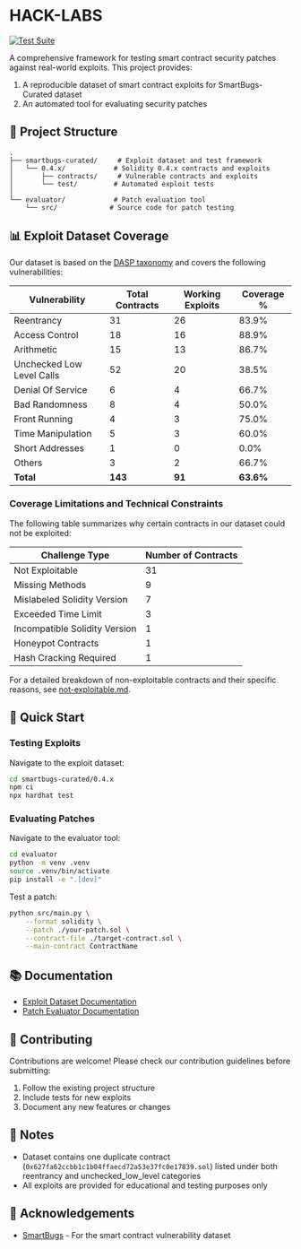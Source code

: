 # HACK-LABS

[![Test Suite](https://github.com/ASSERT-KTH/solidity-hack-labs/actions/workflows/ci.yml/badge.svg)](https://github.com/ASSERT-KTH/solidity-hack-labs/actions/workflows/ci.yml)

A comprehensive framework for testing smart contract security patches against real-world exploits. This project provides:
1. A reproducible dataset of smart contract exploits for SmartBugs-Curated dataset
2. An automated tool for evaluating security patches

## 🎯 Project Structure

```
.
├── smartbugs-curated/     # Exploit dataset and test framework
│   └── 0.4.x/            # Solidity 0.4.x contracts and exploits
│       ├── contracts/     # Vulnerable contracts and exploits
│       └── test/         # Automated exploit tests
│
└── evaluator/            # Patch evaluation tool
    └── src/             # Source code for patch testing
```

## 📊 Exploit Dataset Coverage

Our dataset is based on the [DASP taxonomy](https://dasp.co/) and covers the following vulnerabilities:

| Vulnerability            | Total Contracts | Working Exploits | Coverage % |
|--------------------------|-----------------|------------------|------------|
| Reentrancy               | 31              | 26              | 83.9%      |
| Access Control           | 18              | 16              | 88.9%      |
| Arithmetic               | 15              | 13              | 86.7%      |
| Unchecked Low Level Calls| 52              | 20              | 38.5%      |
| Denial Of Service        | 6               | 4               | 66.7%      |
| Bad Randomness           | 8               | 4               | 50.0%      |
| Front Running            | 4               | 3               | 75.0%      |
| Time Manipulation        | 5               | 3               | 60.0%      |
| Short Addresses          | 1               | 0               | 0.0%       |
| Others                   | 3               | 2               | 66.7%      |
| **Total**                | **143**         | **91**          | **63.6%**  |

### Coverage Limitations and Technical Constraints

The following table summarizes why certain contracts in our dataset could not be exploited:

| Challenge Type              | Number of Contracts |
|----------------------------|-------------------|
| Not Exploitable            | 31                |
| Missing Methods            | 9                 |
| Mislabeled Solidity Version| 7                 |
| Exceeded Time Limit        | 3                 |
| Incompatible Solidity Version| 1               |
| Honeypot Contracts         | 1                 |
| Hash Cracking Required     | 1                 |

For a detailed breakdown of non-exploitable contracts and their specific reasons, see [not-exploitable.md](./not-exploitable.md).

## 🚀 Quick Start

### Testing Exploits
Navigate to the exploit dataset:
```bash
cd smartbugs-curated/0.4.x
npm ci
npx hardhat test
```

### Evaluating Patches
Navigate to the evaluator tool:
```bash
cd evaluator
python -m venv .venv
source .venv/bin/activate
pip install -e ".[dev]"
```

Test a patch:
```bash
python src/main.py \
    --format solidity \
    --patch ./your-patch.sol \
    --contract-file ./target-contract.sol \
    --main-contract ContractName
```

## 📚 Documentation

- [Exploit Dataset Documentation](./smartbugs-curated/0.4.x/README.md)
- [Patch Evaluator Documentation](./evaluator/README.md)

## 🤝 Contributing

Contributions are welcome! Please check our contribution guidelines before submitting:
1. Follow the existing project structure
2. Include tests for new exploits
3. Document any new features or changes

## 📝 Notes

- Dataset contains one duplicate contract (`0x627fa62ccbb1c1b04ffaecd72a53e37fc0e17839.sol`) listed under both reentrancy and unchecked_low_level categories
- All exploits are provided for educational and testing purposes only

## 🙏 Acknowledgements

- [SmartBugs](https://github.com/smartbugs) - For the smart contract vulnerability dataset